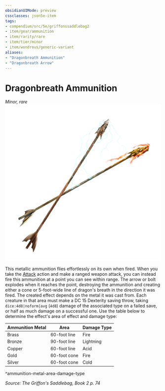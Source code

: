 ```yaml
---
obsidianUIMode: preview
cssclasses: json5e-item
tags:
- compendium/src/5e/griffonssaddlebag2
- item/gear/ammunition
- item/rarity/rare
- item/tier/minor
- item/wondrous/generic-variant
aliases: 
- "Dragonbreath Ammunition"
- "Dragonbreath Arrow"
---
```

# Dragonbreath Ammunition
*Minor, rare*  
![](https://raw.githubusercontent.com/TheGiddyLimit/homebrew-img/main/img/GriffonsSaddlebag2/Items/Dragonbreath-Ammunition.webp#right)  


This metallic ammunition flies effortlessly on its own when fired. When you take the [Attack](/compendium/rules/actions.md#Attack) action and make a ranged weapon attack, you can instead fire this ammunition at a point you can see within range. The arrow or bolt explodes when it reaches the point, destroying the ammunition and creating either a cone or 5-foot-wide line of dragon's breath in the direction it was fired. The created effect depends on the metal it was cast from. Each creature in that area must make a DC 15 Dexterity saving throw, taking `dice:4d8|noform|avg` (`4d8`) damage of the associated type on a failed save, or half as much damage on a successful one. Use the table below to determine the effect's area of effect and damage type:

| Ammunition Metal | Area | Damage Type |
|------------------|------|-------------|
| Brass | 60-foot line | Fire |
| Bronze | 90-foot line | Lightning |
| Copper | 60-foot line | Acid |
| Gold | 60-foot cone | Fire |
| Silver | 60-foot cone | Cold |
^ammunition-metal-area-damage-type

*Source: The Griffon's Saddlebag, Book 2 p. 74*
